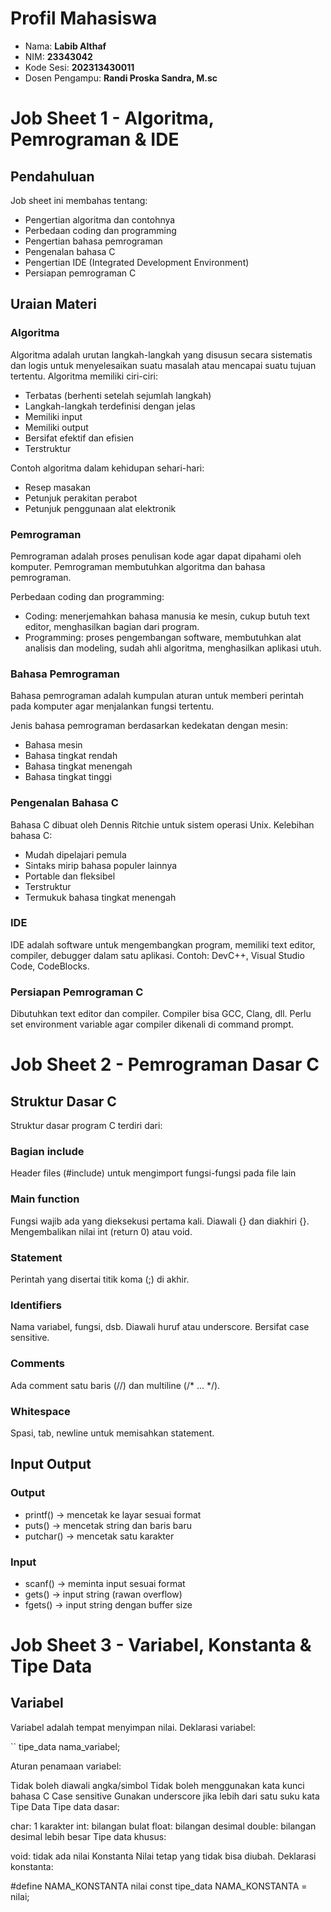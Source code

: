 # Profil Mahasiswa

- Nama: **Labib Althaf**
- NIM: **23343042**
- Kode Sesi: **202313430011**
- Dosen Pengampu: **Randi Proska Sandra, M.sc**

# Job Sheet 1 - Algoritma, Pemrograman & IDE

## Pendahuluan
Job sheet ini membahas tentang:
- Pengertian algoritma dan contohnya
- Perbedaan coding dan programming
- Pengertian bahasa pemrograman
- Pengenalan bahasa C
- Pengertian IDE (Integrated Development Environment)
- Persiapan pemrograman C

## Uraian Materi

### Algoritma
Algoritma adalah urutan langkah-langkah yang disusun secara sistematis dan logis untuk menyelesaikan suatu masalah atau mencapai suatu tujuan tertentu. Algoritma memiliki ciri-ciri:
- Terbatas (berhenti setelah sejumlah langkah)
- Langkah-langkah terdefinisi dengan jelas
- Memiliki input
- Memiliki output
- Bersifat efektif dan efisien
- Terstruktur

Contoh algoritma dalam kehidupan sehari-hari:
- Resep masakan
- Petunjuk perakitan perabot
- Petunjuk penggunaan alat elektronik

### Pemrograman
Pemrograman adalah proses penulisan kode agar dapat dipahami oleh komputer. Pemrograman membutuhkan algoritma dan bahasa pemrograman.

Perbedaan coding dan programming:
- Coding: menerjemahkan bahasa manusia ke mesin, cukup butuh text editor, menghasilkan bagian dari program.
- Programming: proses pengembangan software, membutuhkan alat analisis dan modeling, sudah ahli algoritma, menghasilkan aplikasi utuh.

### Bahasa Pemrograman
Bahasa pemrograman adalah kumpulan aturan untuk memberi perintah pada komputer agar menjalankan fungsi tertentu.

Jenis bahasa pemrograman berdasarkan kedekatan dengan mesin:
- Bahasa mesin
- Bahasa tingkat rendah
- Bahasa tingkat menengah
- Bahasa tingkat tinggi

### Pengenalan Bahasa C
Bahasa C dibuat oleh Dennis Ritchie untuk sistem operasi Unix. Kelebihan bahasa C:
- Mudah dipelajari pemula
- Sintaks mirip bahasa populer lainnya
- Portable dan fleksibel
- Terstruktur
- Termukuk bahasa tingkat menengah

### IDE
IDE adalah software untuk mengembangkan program, memiliki text editor, compiler, debugger dalam satu aplikasi. Contoh: DevC++, Visual Studio Code, CodeBlocks.

### Persiapan Pemrograman C
Dibutuhkan text editor dan compiler. Compiler bisa GCC, Clang, dll. Perlu set environment variable agar compiler dikenali di command prompt.

# Job Sheet 2 - Pemrograman Dasar C

## Struktur Dasar C
Struktur dasar program C terdiri dari:

### Bagian include
Header files (#include) untuk mengimport fungsi-fungsi pada file lain

### Main function
Fungsi wajib ada yang dieksekusi pertama kali. Diawali {} dan diakhiri {}. Mengembalikan nilai int (return 0) atau void.

### Statement
Perintah yang disertai titik koma (;) di akhir.

### Identifiers
Nama variabel, fungsi, dsb. Diawali huruf atau underscore. Bersifat case sensitive.

### Comments
Ada comment satu baris (//) dan multiline (/* ... */).

### Whitespace
Spasi, tab, newline untuk memisahkan statement.

## Input Output

### Output
- printf() -> mencetak ke layar sesuai format
- puts() -> mencetak string dan baris baru
- putchar() -> mencetak satu karakter

### Input
- scanf() -> meminta input sesuai format
- gets() -> input string (rawan overflow)
- fgets() -> input string dengan buffer size

# Job Sheet 3 - Variabel, Konstanta & Tipe Data

## Variabel
Variabel adalah tempat menyimpan nilai. Deklarasi variabel:

``
tipe_data nama_variabel;

Aturan penamaan variabel:

Tidak boleh diawali angka/simbol
Tidak boleh menggunakan kata kunci bahasa C
Case sensitive
Gunakan underscore jika lebih dari satu suku kata
Tipe Data
Tipe data dasar:

char: 1 karakter
int: bilangan bulat
float: bilangan desimal
double: bilangan desimal lebih besar
Tipe data khusus:

void: tidak ada nilai
Konstanta
Nilai tetap yang tidak bisa diubah. Deklarasi konstanta:

#define NAMA_KONSTANTA nilai
const tipe_data NAMA_KONSTANTA = nilai; 
